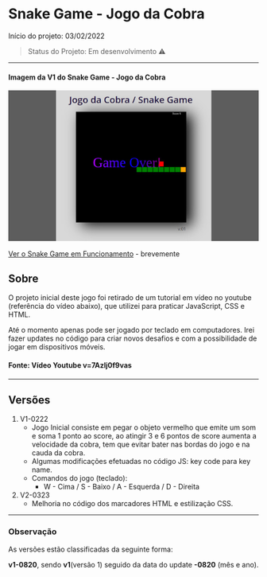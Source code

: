 # Snake Game - Jogo da Cobra

Início do projeto: 03/02/2022

> Status do Projeto: Em desenvolvimento :warning:


***
#### **Imagem da V1 do Snake Game - Jogo da Cobra**
![V1 Snake Game](https://github.com/imarcaos/snake-game/blob/master/img/snake-game-marcos-melo-640.jpg?raw=true "V1 Snake Game")

<a href="http://melomarcos.com/snake-game.html" target="_blank">Ver o Snake Game em Funcionamento</a> - brevemente

## Sobre

O projeto inicial deste jogo foi retirado de um tutorial em vídeo no youtube (referência do vídeo abaixo), que utilizei para praticar JavaScript, CSS e HTML.

Até o momento apenas pode ser jogado por teclado em computadores. Irei fazer updates no código para criar novos desafios e com a possibilidade de jogar em dispositivos móveis.


#### Fonte: Vídeo Youtube v=7Azlj0f9vas

***
## Versões
1. V1-0222
    - Jogo Inicial consiste em pegar o objeto vermelho que emite um som e soma 1 ponto ao score, ao atingir 3 e 6 pontos de score aumenta a velocidade da cobra, tem que evitar bater nas bordas do jogo e na cauda da cobra.
    - Algumas modificações efetuadas no código JS: key code para key name.
    - Comandos do jogo (teclado):
        - W - Cima / S - Baixo / A - Esquerda / D - Direita
2. V2-0323
    - Melhoria no código dos marcadores HTML e estilização CSS.
***
### Observação
As versões estão classificadas da seguinte forma:

**v1-0820**, sendo  **v1**(versão 1) seguido da data do update **-0820** (mês e ano).



